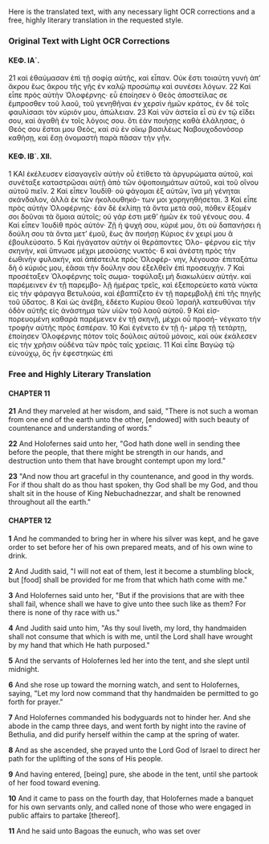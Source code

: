 Here is the translated text, with any necessary light OCR corrections and a free, highly literary translation in the requested style.

### Original Text with Light OCR Corrections

#### ΚΕΦ. ΙΑ΄.

21 καὶ ἐθαύμασαν ἐπὶ τῇ σοφίᾳ αὐτῆς, καὶ εἶπαν. Οὐκ ἔστι τοιαύτη
γυνὴ ἀπ’ ἄκρου ἕως ἄκρου τῆς γῆς ἐν καλῷ προσώπῳ καὶ συνέσει
λόγων. 22 Καὶ εἶπε πρὸς αὐτὴν Ὁλοφέρνης· εὖ ἐποίησεν ὁ Θεὸς
ἀποστείλας σε ἔμπροσθεν τοῦ λαοῦ, τοῦ γενηθῆναι ἐν χερσὶν ἡμῶν
κράτος, ἐν δὲ τοῖς φαυλίσασι τὸν κύριόν μου, ἀπώλειαν. 23 Καὶ νῦν
ἀστεῖα εἶ σὺ ἐν τῷ εἴδει σου, καὶ ἀγαθὴ ἐν τοῖς λόγοις σου. ὅτι
ἐὰν ποιήσῃς καθὰ ἐλάλησας, ὁ Θεός σου ἔσται μου Θεός, καὶ σὺ
ἐν οἴκῳ βασιλέως Ναβουχοδονόσορ καθήσῃ, καὶ ἔσῃ ὀνομαστὴ
παρὰ πᾶσαν τὴν γῆν.

#### ΚΕΦ. ΙΒ΄. ΧΙΙ.

1 ΚΑΙ ἐκέλευσεν εἰσαγαγεῖν αὐτὴν οὗ ἐτίθετο τὰ ἀργυρώματα
αὐτοῦ, καὶ συνέταξε καταστρῶσαι αὐτῇ ἀπὸ τῶν ὀψοποιημάτων
αὐτοῦ, καὶ τοῦ οἴνου αὐτοῦ πιεῖν. 2 Καὶ εἶπεν Ἰουδίθ· οὐ φάγομαι
ἐξ αὐτῶν, ἵνα μὴ γένηται σκάνδαλον, ἀλλὰ ἐκ τῶν ἠκολουθηκό-
των μοι χορηγηθήσεται. 3 Καὶ εἶπε πρὸς αὐτὴν Ὁλοφέρνης· ἐὰν
δὲ ἐκλίπῃ τὰ ὄντα μετὰ σοῦ, πόθεν ἕξομέν σοι δοῦναι τὰ ὅμοια
αὐτοῖς; οὐ γάρ ἐστι μεθ’ ἡμῶν ἐκ τοῦ γένους σου. 4 Καὶ εἶπεν
Ἰουδὶθ πρὸς αὐτόν· Ζῇ ἡ ψυχή σου, κύριέ μου, ὅτι οὐ δαπανήσει
ἡ δούλη σου τὰ ὄντα μετ’ ἐμοῦ, ἕως ἂν ποιήσῃ Κύριος ἐν χειρί
μου ἃ ἐβουλεύσατο. 5 Καὶ ἠγάγατον αὐτὴν οἱ θεράποντες Ὀλο-
φέρνου εἰς τὴν σκηνήν, καὶ ὕπνωσε μέχρι μεσούσης νυκτός· 6 καὶ
ἀνέστη πρὸς τὴν ἑωθινὴν φυλακήν, καὶ ἀπέστειλε πρὸς Ὁλοφέρ-
νην, λέγουσα· ἐπιταξάτω δὴ ὁ κύριός μου, ἐᾶσαι τὴν δούλην σου
ἐξελθεῖν ἐπὶ προσευχήν. 7 Καὶ προσέταξεν Ὁλοφέρνης τοῖς σωμα-
τοφύλαξι μὴ διακωλύειν αὐτήν. καὶ παρέμεινεν ἐν τῇ παρεμβο-
λῇ ἡμέρας τρεῖς, καὶ ἐξεπορεύετο κατὰ νύκτα εἰς τὴν φάραγγα
Βετυλούα, καὶ ἐβαπτίζετο ἐν τῇ παρεμβολῇ ἐπὶ τῆς πηγῆς τοῦ
ὕδατος. 8 Καὶ ὡς ἀνέβη, ἐδέετο Κυρίου Θεοῦ Ἰσραὴλ κατευθῦναι
τὴν ὁδὸν αὐτῆς εἰς ἀνάστημα τῶν υἱῶν τοῦ λαοῦ αὐτοῦ. 9 Καὶ εἰσ-
πορευομένη καθαρὰ παρέμενεν ἐν τῇ σκηνῇ, μέχρι οὗ προσή-
νέγκατο τὴν τροφὴν αὐτῆς πρὸς ἑσπέραν. 10 Καὶ ἐγένετο ἐν τῇ ἡ-
μέρᾳ τῇ τετάρτῃ, ἐποίησεν Ὁλοφέρνης πότον τοῖς δούλοις αὐτοῦ
μόνοις, καὶ οὐκ ἐκάλεσεν εἰς τὴν χρῆσιν οὐδένα τῶν πρὸς ταῖς
χρείαις. 11 Καὶ εἶπε Βαγώᾳ τῷ εὐνούχῳ, ὃς ἦν ἐφεστηκὼς ἐπὶ

### Free and Highly Literary Translation

#### CHAPTER 11

**21** And they marveled at her wisdom, and said, "There is not such a woman from one end of the earth unto the other, [endowed] with such beauty of countenance and understanding of words."

**22** And Holofernes said unto her, "God hath done well in sending thee before the people, that there might be strength in our hands, and destruction unto them that have brought contempt upon my lord."

**23** "And now thou art graceful in thy countenance, and good in thy words. For if thou shalt do as thou hast spoken, thy God shall be my God, and thou shalt sit in the house of King Nebuchadnezzar, and shalt be renowned throughout all the earth."

#### CHAPTER 12

**1** And he commanded to bring her in where his silver was kept, and he gave order to set before her of his own prepared meats, and of his own wine to drink.

**2** And Judith said, "I will not eat of them, lest it become a stumbling block, but [food] shall be provided for me from that which hath come with me."

**3** And Holofernes said unto her, "But if the provisions that are with thee shall fail, whence shall we have to give unto thee such like as them? For there is none of thy race with us."

**4** And Judith said unto him, "As thy soul liveth, my lord, thy handmaiden shall not consume that which is with me, until the Lord shall have wrought by my hand that which He hath purposed."

**5** And the servants of Holofernes led her into the tent, and she slept until midnight.

**6** And she rose up toward the morning watch, and sent to Holofernes, saying, "Let my lord now command that thy handmaiden be permitted to go forth for prayer."

**7** And Holofernes commanded his bodyguards not to hinder her. And she abode in the camp three days, and went forth by night into the ravine of Bethulia, and did purify herself within the camp at the spring of water.

**8** And as she ascended, she prayed unto the Lord God of Israel to direct her path for the uplifting of the sons of His people.

**9** And having entered, [being] pure, she abode in the tent, until she partook of her food toward evening.

**10** And it came to pass on the fourth day, that Holofernes made a banquet for his own servants only, and called none of those who were engaged in public affairs to partake [thereof].

**11** And he said unto Bagoas the eunuch, who was set over
